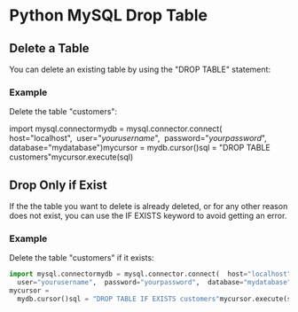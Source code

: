 
Python MySQL Drop Table
=======================


Delete a Table
--------------


You can delete an existing table by using 
the "DROP TABLE" statement:



### Example


Delete the table "customers":



 import mysql.connectormydb = mysql.connector.connect(  host="localhost", 
 user="*yourusername*",  password="*yourpassword*",  database="mydatabase")mycursor = 
 mydb.cursor()sql = "DROP TABLE customers"mycursor.execute(sql)

Drop Only if Exist
------------------


If the the table you want to delete is already deleted, or for any other 
reason does not exist, you can use the IF EXISTS keyword to avoid getting an 
error.



### Example


Delete the table "customers" if it exists:



```python
import mysql.connectormydb = mysql.connector.connect(  host="localhost", 
  user="yourusername",  password="yourpassword",  database="mydatabase")
mycursor = 
  mydb.cursor()sql = "DROP TABLE IF EXISTS customers"mycursor.execute(sql)
```


